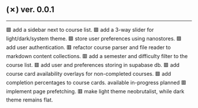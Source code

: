 ## (✗) ver. 0.0.1
-----------------
  🟩 add a sidebar next to course list.
  🟩 add a 3-way slider for light/dark/system theme.
  🟩 store user preferences using nanostores.
  🟩 add user authentication.
  🟥 refactor course parser and file reader to markdown content collections.
  🟥 add a semester and difficulty filter to the course list.
  🟥 add user and preferences storing in supabase db.
  🟥 add course card availability overlays for non-completed courses.
  🟩 add completion percentages to course cards.
     available
     in-progress
     planned
  🟥 implement page prefetching.
  🟥 make light theme neobrutalist, while dark theme remains flat.
